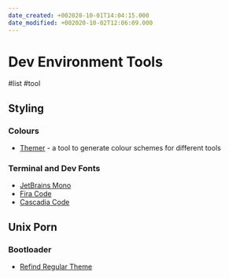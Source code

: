 ```yaml
---
date_created: +002020-10-01T14:04:15.000
date_modified: +002020-10-02T12:06:09.000
---
```


# Dev Environment Tools

#list #tool

## Styling

### Colours

* [Themer](https://themer.dev) - a tool to generate colour schemes for different tools

### Terminal and Dev Fonts

* [JetBrains Mono](https://github.com/JetBrains/JetBrainsMono)
* [Fira Code](https://github.com/tonsky/FiraCode)
* [Cascadia Code](https://github.com/tonsky/FiraCode)

## Unix Porn

### Bootloader

* [Refind Regular Theme](https://github.com/bobafetthotmail/refind-theme-regular)
